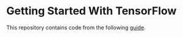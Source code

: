 # Getting Started With TensorFlow

This repository contains code from the following [guide](https://www.tensorflow.org/get_started/get_started).

